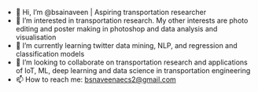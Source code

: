 - 👋 Hi, I’m @bsainaveen | Aspiring transportation researcher
- 👀 I’m interested in transportation research. My other interests are photo editing and poster making in photoshop and data analysis and visualisation
- 🌱 I’m currently learning twitter data mining, NLP, and regression and classification models
- 💞️ I’m looking to collaborate on transportation research and applications of IoT, ML, deep learning and data science in transportation engineering
- 📫 How to reach me: bsnaveenaecs2@gmail.com

<!---
bsainaveen/bsainaveen is a ✨ special ✨ repository because its `README.md` (this file) appears on your GitHub profile.
You can click the Preview link to take a look at your changes.
--->
